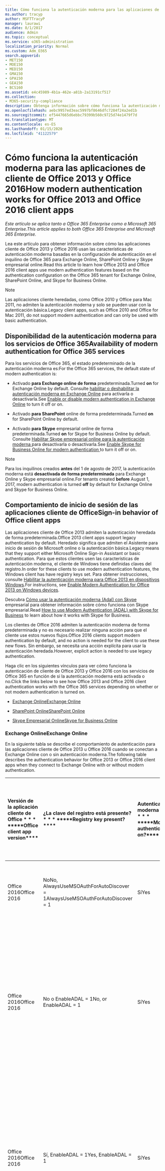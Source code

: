 ```yaml
---
title: Cómo funciona la autenticación moderna para las aplicaciones de cliente de Office 2013 y Office 2016
ms.author: tracyp
author: MSFTTracyP
manager: laurawi
ms.date: 8/1/2017
audience: Admin
ms.topic: conceptual
ms.service: o365-administration
localization_priority: Normal
ms.custom: Adm_O365
search.appverid:
- MET150
- MOE150
- MED150
- GMA150
- GPA150
- GEA150
- BCS160
ms.assetid: e4c45989-4b1a-462e-a81b-2a13191cf517
ms.collection:
- M365-security-compliance
description: Obtenga información sobre cómo funciona la autenticación moderna de Office 365 de forma diferente para las aplicaciones cliente de Office 2013 y 2016.
ms.openlocfilehash: aebc9957ed3eac5997bf8646dfc7284f24a2ed1b
ms.sourcegitcommit: ef5447665d6ebbc79399b560c9725d74e1479f7d
ms.translationtype: MT
ms.contentlocale: es-ES
ms.lasthandoff: 01/15/2020
ms.locfileid: "41122579"
---
```

# <a name="how-modern-authentication-works-for-office-2013-and-office-2016-client-apps"></a><span data-ttu-id="0a62f-103">Cómo funciona la autenticación moderna para las aplicaciones de cliente de Office 2013 y Office 2016</span><span class="sxs-lookup"><span data-stu-id="0a62f-103">How modern authentication works for Office 2013 and Office 2016 client apps</span></span>

<span data-ttu-id="0a62f-104">*Este artículo se aplica tanto a Office 365 Enterprise como a Microsoft 365 Enterprise.*</span><span class="sxs-lookup"><span data-stu-id="0a62f-104">*This article applies to both Office 365 Enterprise and Microsoft 365 Enterprise.*</span></span>

<span data-ttu-id="0a62f-105">Lea este artículo para obtener información sobre cómo las aplicaciones cliente de Office 2013 y Office 2016 usan las características de autenticación moderna basadas en la configuración de autenticación en el inquilino de Office 365 para Exchange Online, SharePoint Online y Skype empresarial online.</span><span class="sxs-lookup"><span data-stu-id="0a62f-105">Read this article to learn how Office 2013 and Office 2016 client apps use modern authentication features based on the authentication configuration on the Office 365 tenant for Exchange Online, SharePoint Online, and Skype for Business Online.</span></span>

> [!NOTE]
> <span data-ttu-id="0a62f-106">Las aplicaciones cliente heredadas, como Office 2010 y Office para Mac 2011, no admiten la autenticación moderna y solo se pueden usar con la autenticación básica.</span><span class="sxs-lookup"><span data-stu-id="0a62f-106">Legacy client apps, such as Office 2010 and Office for Mac 2011, do not support modern authentication and can only be used with basic authentication.</span></span>

## <a name="availability-of-modern-authentication-for-office-365-services"></a><span data-ttu-id="0a62f-107">Disponibilidad de la autenticación moderna para los servicios de Office 365</span><span class="sxs-lookup"><span data-stu-id="0a62f-107">Availability of modern authentication for Office 365 services</span></span>

<span data-ttu-id="0a62f-108">Para los servicios de Office 365, el estado predeterminado de la autenticación moderna es:</span><span class="sxs-lookup"><span data-stu-id="0a62f-108">For the Office 365 services, the default state of modern authentication is:</span></span>
  
- <span data-ttu-id="0a62f-109">Activado **para Exchange online de forma** predeterminada.</span><span class="sxs-lookup"><span data-stu-id="0a62f-109">Turned **on** for Exchange Online by default.</span></span> <span data-ttu-id="0a62f-110">Consulte [habilitar o deshabilitar la autenticación moderna en Exchange Online](https://support.office.com/article/58018196-f918-49cd-8238-56f57f38d662) para activarla o desactivarla.</span><span class="sxs-lookup"><span data-stu-id="0a62f-110">See [Enable or disable modern authentication in Exchange Online](https://support.office.com/article/58018196-f918-49cd-8238-56f57f38d662) to turn it off or on.</span></span> 
    
- <span data-ttu-id="0a62f-111">Activado **para SharePoint** online de forma predeterminada.</span><span class="sxs-lookup"><span data-stu-id="0a62f-111">Turned **on** for SharePoint Online by default.</span></span> 
    
- <span data-ttu-id="0a62f-112">Activado **para Skype** empresarial online de forma predeterminada.</span><span class="sxs-lookup"><span data-stu-id="0a62f-112">Turned **on** for Skype for Business Online by default.</span></span> <span data-ttu-id="0a62f-113">Consulte [Habilitar Skype empresarial online para la autenticación moderna ](https://social.technet.microsoft.com/wiki/contents/articles/34339.skype-for-business-online-enable-your-tenant-for-modern-authentication.aspx)para desactivarla o desactivarla.</span><span class="sxs-lookup"><span data-stu-id="0a62f-113">See [Enable Skype for Business Online for modern authentication ](https://social.technet.microsoft.com/wiki/contents/articles/34339.skype-for-business-online-enable-your-tenant-for-modern-authentication.aspx)to turn it off or on.</span></span>

> [!NOTE]
> <span data-ttu-id="0a62f-114">Para los inquilinos creados **antes** del 1 de agosto de 2017, la autenticación moderna está **desactivada de forma predeterminada** para Exchange Online y Skype empresarial online.</span><span class="sxs-lookup"><span data-stu-id="0a62f-114">For tenants created **before** August 1, 2017, modern authentication is turned **off** by default for Exchange Online and Skype for Business Online.</span></span>
    
## <a name="sign-in-behavior-of-office-client-apps"></a><span data-ttu-id="0a62f-115">Comportamiento de inicio de sesión de las aplicaciones cliente de Office</span><span class="sxs-lookup"><span data-stu-id="0a62f-115">Sign-in behavior of Office client apps</span></span>

<span data-ttu-id="0a62f-116">Las aplicaciones cliente de Office 2013 admiten la autenticación heredada de forma predeterminada.</span><span class="sxs-lookup"><span data-stu-id="0a62f-116">Office 2013 client apps support legacy authentication by default.</span></span> <span data-ttu-id="0a62f-117">Heredado significa que admiten el Asistente para inicio de sesión de Microsoft online o la autenticación básica.</span><span class="sxs-lookup"><span data-stu-id="0a62f-117">Legacy means that they support either Microsoft Online Sign-in Assistant or basic authentication.</span></span> <span data-ttu-id="0a62f-118">Para que estos clientes usen las características de autenticación moderna, el cliente de Windows tiene definidas claves del registro.</span><span class="sxs-lookup"><span data-stu-id="0a62f-118">In order for these clients to use modern authentication features, the Windows client has have registry keys set.</span></span> <span data-ttu-id="0a62f-119">Para obtener instrucciones, consulte [Habilitar la autenticación moderna para Office 2013 en dispositivos Windows](https://support.office.com/article/7dc1c01a-090f-4971-9677-f1b192d6c910).</span><span class="sxs-lookup"><span data-stu-id="0a62f-119">For instructions, see [Enable Modern Authentication for Office 2013 on Windows devices](https://support.office.com/article/7dc1c01a-090f-4971-9677-f1b192d6c910).</span></span>
  
<span data-ttu-id="0a62f-120">Descubra [Cómo usar la autenticación moderna (Adal) con Skype](https://go.microsoft.com/fwlink/p/?LinkId=785431) empresarial para obtener información sobre cómo funciona con Skype empresarial.</span><span class="sxs-lookup"><span data-stu-id="0a62f-120">Read [How to use Modern Authentication (ADAL) with Skype for Business](https://go.microsoft.com/fwlink/p/?LinkId=785431) to learn about how it works with Skype for Business.</span></span> 
  
<span data-ttu-id="0a62f-121">Los clientes de Office 2016 admiten la autenticación moderna de forma predeterminada y no es necesario realizar ninguna acción para que el cliente use estos nuevos flujos.</span><span class="sxs-lookup"><span data-stu-id="0a62f-121">Office 2016 clients support modern authentication by default, and no action is needed for the client to use these new flows.</span></span> <span data-ttu-id="0a62f-122">Sin embargo, se necesita una acción explícita para usar la autenticación heredada.</span><span class="sxs-lookup"><span data-stu-id="0a62f-122">However, explicit action is needed to use legacy authentication.</span></span>
  
<span data-ttu-id="0a62f-123">Haga clic en los siguientes vínculos para ver cómo funciona la autenticación de cliente de Office 2013 y Office 2016 con los servicios de Office 365 en función de si la autenticación moderna está activada o no.</span><span class="sxs-lookup"><span data-stu-id="0a62f-123">Click the links below to see how Office 2013 and Office 2016 client authentication works with the Office 365 services depending on whether or not modern authentication is turned on.</span></span>
  
- [<span data-ttu-id="0a62f-124">Exchange Online</span><span class="sxs-lookup"><span data-stu-id="0a62f-124">Exchange Online</span></span>](modern-auth-for-office-2013-and-2016.md#BK_EchangeOnline)
    
- [<span data-ttu-id="0a62f-125">SharePoint Online</span><span class="sxs-lookup"><span data-stu-id="0a62f-125">SharePoint Online</span></span>](modern-auth-for-office-2013-and-2016.md#BK_SharePointOnline)
    
- [<span data-ttu-id="0a62f-126">Skype Empresarial Online</span><span class="sxs-lookup"><span data-stu-id="0a62f-126">Skype for Business Online</span></span>](modern-auth-for-office-2013-and-2016.md#BK_SFBO)
    
<span data-ttu-id="0a62f-127"><a name="BK_EchangeOnline"> </a></span><span class="sxs-lookup"><span data-stu-id="0a62f-127"></span></span>
### <a name="exchange-online"></a><span data-ttu-id="0a62f-128">Exchange Online</span><span class="sxs-lookup"><span data-stu-id="0a62f-128">Exchange Online</span></span>

<span data-ttu-id="0a62f-129">En la siguiente tabla se describe el comportamiento de autenticación para las aplicaciones cliente de Office 2013 u Office 2016 cuando se conectan a Exchange Online con o sin autenticación moderna.</span><span class="sxs-lookup"><span data-stu-id="0a62f-129">The following table describes the authentication behavior for Office 2013 or Office 2016 client apps when they connect to Exchange Online with or without modern authentication.</span></span>
  
|<span data-ttu-id="0a62f-130">Versión de la aplicación cliente de Office \* \* \* \*</span><span class="sxs-lookup"><span data-stu-id="0a62f-130">\*\*\*\*Office client app version\*\*\*\*</span></span>|<span data-ttu-id="0a62f-131">¿La clave del registro está presente? \* \* \* \*</span><span class="sxs-lookup"><span data-stu-id="0a62f-131">\*\*\*\*Registry key present?\*\*\*\*</span></span>|<span data-ttu-id="0a62f-132">Autenticación moderna en? \* \* \* \*</span><span class="sxs-lookup"><span data-stu-id="0a62f-132">\*\*\*\*Modern authentication on?\*\*\*\*</span></span>|<span data-ttu-id="0a62f-133">Comportamiento de autenticación con la autenticación moderna activada para el inquilino (predeterminado) \* \* \* \*</span><span class="sxs-lookup"><span data-stu-id="0a62f-133">\*\*\*\*Authentication behavior with modern authentication turned on for the tenant (default)\*\*\*\*</span></span>|<span data-ttu-id="0a62f-134">Comportamiento de autenticación con la autenticación moderna desactivada para el inquilino \* \* \* \*</span><span class="sxs-lookup"><span data-stu-id="0a62f-134">\*\*\*\*Authentication behavior with modern authentication turned off for the tenant\*\*\*\*</span></span>|
|:-----|:-----|:-----|:-----|:-----|
|<span data-ttu-id="0a62f-135">Office 2016</span><span class="sxs-lookup"><span data-stu-id="0a62f-135">Office 2016</span></span>  <br/> |<span data-ttu-id="0a62f-136">No</span><span class="sxs-lookup"><span data-stu-id="0a62f-136">No,</span></span> <br> <span data-ttu-id="0a62f-137">AlwaysUseMSOAuthForAutoDiscover = 1</span><span class="sxs-lookup"><span data-stu-id="0a62f-137">AlwaysUseMSOAuthForAutoDiscover = 1</span></span> <br/> |<span data-ttu-id="0a62f-138">Sí</span><span class="sxs-lookup"><span data-stu-id="0a62f-138">Yes</span></span>  <br/> |<span data-ttu-id="0a62f-139">Fuerza la autenticación moderna en Outlook 2010, 2013 o 2016</span><span class="sxs-lookup"><span data-stu-id="0a62f-139">Forces modern authentication on Outlook 2010, 2013 or 2016</span></span> <br/> [<span data-ttu-id="0a62f-140">Más información</span><span class="sxs-lookup"><span data-stu-id="0a62f-140">More info</span></span>](https://support.microsoft.com/help/3126599/outlook-prompts-for-password-when-modern-authentication-is-enabled)|<span data-ttu-id="0a62f-141">Fuerza la autenticación moderna en el cliente de Outlook.</span><span class="sxs-lookup"><span data-stu-id="0a62f-141">Forces modern authentication within the Outlook client.</span></span><br/> |
|<span data-ttu-id="0a62f-142">Office 2016</span><span class="sxs-lookup"><span data-stu-id="0a62f-142">Office 2016</span></span>  <br/> |<span data-ttu-id="0a62f-143">No o EnableADAL = 1</span><span class="sxs-lookup"><span data-stu-id="0a62f-143">No, or EnableADAL = 1</span></span>  <br/> |<span data-ttu-id="0a62f-144">Sí</span><span class="sxs-lookup"><span data-stu-id="0a62f-144">Yes</span></span>  <br/> |<span data-ttu-id="0a62f-145">Se intenta primero la autenticación moderna.</span><span class="sxs-lookup"><span data-stu-id="0a62f-145">Modern authentication is attempted first.</span></span> <span data-ttu-id="0a62f-146">Si el servidor rechaza una conexión de autenticación moderna, se usa la autenticación básica.</span><span class="sxs-lookup"><span data-stu-id="0a62f-146">If the server refuses a modern authentication connection, then basic authentication is used.</span></span> <span data-ttu-id="0a62f-147">El servidor rechaza la autenticación moderna cuando el inquilino no está habilitado.</span><span class="sxs-lookup"><span data-stu-id="0a62f-147">Server refuses modern authentication when the tenant is not enabled.</span></span>  <br/> |<span data-ttu-id="0a62f-148">Se intenta primero la autenticación moderna.</span><span class="sxs-lookup"><span data-stu-id="0a62f-148">Modern authentication is attempted first.</span></span> <span data-ttu-id="0a62f-149">Si el servidor rechaza una conexión de autenticación moderna, se usa la autenticación básica.</span><span class="sxs-lookup"><span data-stu-id="0a62f-149">If the server refuses a modern authentication connection, then basic authentication is used.</span></span> <span data-ttu-id="0a62f-150">El servidor rechaza la autenticación moderna cuando el inquilino no está habilitado.</span><span class="sxs-lookup"><span data-stu-id="0a62f-150">Server refuses modern authentication when the tenant is not enabled.</span></span>  <br/> |
|<span data-ttu-id="0a62f-151">Office 2016</span><span class="sxs-lookup"><span data-stu-id="0a62f-151">Office 2016</span></span>  <br/> |<span data-ttu-id="0a62f-152">Sí, EnableADAL = 1</span><span class="sxs-lookup"><span data-stu-id="0a62f-152">Yes, EnableADAL = 1</span></span>  <br/> |<span data-ttu-id="0a62f-153">Sí</span><span class="sxs-lookup"><span data-stu-id="0a62f-153">Yes</span></span>  <br/> |<span data-ttu-id="0a62f-154">Se intenta primero la autenticación moderna.</span><span class="sxs-lookup"><span data-stu-id="0a62f-154">Modern authentication is attempted first.</span></span> <span data-ttu-id="0a62f-155">Si el servidor rechaza una conexión de autenticación moderna, se usa la autenticación básica.</span><span class="sxs-lookup"><span data-stu-id="0a62f-155">If the server refuses a modern authentication connection, then basic authentication is used.</span></span> <span data-ttu-id="0a62f-156">El servidor rechaza la autenticación moderna cuando el inquilino no está habilitado.</span><span class="sxs-lookup"><span data-stu-id="0a62f-156">Server refuses modern authentication when the tenant is not enabled.</span></span>  <br/> |<span data-ttu-id="0a62f-157">Se intenta primero la autenticación moderna.</span><span class="sxs-lookup"><span data-stu-id="0a62f-157">Modern authentication is attempted first.</span></span> <span data-ttu-id="0a62f-158">Si el servidor rechaza una conexión de autenticación moderna, se usa la autenticación básica.</span><span class="sxs-lookup"><span data-stu-id="0a62f-158">If the server refuses a modern authentication connection, then basic authentication is used.</span></span> <span data-ttu-id="0a62f-159">El servidor rechaza la autenticación moderna cuando el inquilino no está habilitado.</span><span class="sxs-lookup"><span data-stu-id="0a62f-159">Server refuses modern authentication when the tenant is not enabled.</span></span>  <br/> |
|<span data-ttu-id="0a62f-160">Office 2016</span><span class="sxs-lookup"><span data-stu-id="0a62f-160">Office 2016</span></span>  <br/> |<span data-ttu-id="0a62f-161">Sí, EnableADAL = 0</span><span class="sxs-lookup"><span data-stu-id="0a62f-161">Yes, EnableADAL=0</span></span>  <br/> |<span data-ttu-id="0a62f-162">No</span><span class="sxs-lookup"><span data-stu-id="0a62f-162">No</span></span>  <br/> |<span data-ttu-id="0a62f-163">Autenticación básica</span><span class="sxs-lookup"><span data-stu-id="0a62f-163">Basic authentication</span></span>  <br/> |<span data-ttu-id="0a62f-164">Autenticación básica</span><span class="sxs-lookup"><span data-stu-id="0a62f-164">Basic authentication</span></span>  <br/> |
|<span data-ttu-id="0a62f-165">Office 2013</span><span class="sxs-lookup"><span data-stu-id="0a62f-165">Office 2013</span></span>  <br/> |<span data-ttu-id="0a62f-166">No</span><span class="sxs-lookup"><span data-stu-id="0a62f-166">No</span></span>  <br/> |<span data-ttu-id="0a62f-167">No</span><span class="sxs-lookup"><span data-stu-id="0a62f-167">No</span></span>  <br/> |<span data-ttu-id="0a62f-168">Autenticación básica</span><span class="sxs-lookup"><span data-stu-id="0a62f-168">Basic authentication</span></span>  <br/> |<span data-ttu-id="0a62f-169">Autenticación básica</span><span class="sxs-lookup"><span data-stu-id="0a62f-169">Basic authentication</span></span>  <br/> |
|<span data-ttu-id="0a62f-170">Office 2013</span><span class="sxs-lookup"><span data-stu-id="0a62f-170">Office 2013</span></span>  <br/> |<span data-ttu-id="0a62f-171">Sí, EnableADAL = 1</span><span class="sxs-lookup"><span data-stu-id="0a62f-171">Yes, EnableADAL = 1</span></span>  <br/> |<span data-ttu-id="0a62f-172">Sí</span><span class="sxs-lookup"><span data-stu-id="0a62f-172">Yes</span></span>  <br/> |<span data-ttu-id="0a62f-173">Se intenta primero la autenticación moderna.</span><span class="sxs-lookup"><span data-stu-id="0a62f-173">Modern authentication is attempted first.</span></span> <span data-ttu-id="0a62f-174">Si el servidor rechaza una conexión de autenticación moderna, se usa la autenticación básica.</span><span class="sxs-lookup"><span data-stu-id="0a62f-174">If the server refuses a modern authentication connection, then basic authentication is used.</span></span> <span data-ttu-id="0a62f-175">El servidor rechaza la autenticación moderna cuando el inquilino no está habilitado.</span><span class="sxs-lookup"><span data-stu-id="0a62f-175">Server refuses modern authentication when the tenant is not enabled.</span></span>  <br/> |<span data-ttu-id="0a62f-176">Se intenta primero la autenticación moderna.</span><span class="sxs-lookup"><span data-stu-id="0a62f-176">Modern authentication is attempted first.</span></span> <span data-ttu-id="0a62f-177">Si el servidor rechaza una conexión de autenticación moderna, se usa la autenticación básica.</span><span class="sxs-lookup"><span data-stu-id="0a62f-177">If the server refuses a modern authentication connection, then basic authentication is used.</span></span> <span data-ttu-id="0a62f-178">El servidor rechaza la autenticación moderna cuando el inquilino no está habilitado.</span><span class="sxs-lookup"><span data-stu-id="0a62f-178">Server refuses modern authentication when the tenant is not enabled.</span></span>  <br/> |
   
<span data-ttu-id="0a62f-179"><a name="BK_SharePointOnline"> </a></span><span class="sxs-lookup"><span data-stu-id="0a62f-179"></span></span>
### <a name="sharepoint-online"></a><span data-ttu-id="0a62f-180">SharePoint Online</span><span class="sxs-lookup"><span data-stu-id="0a62f-180">SharePoint Online</span></span>

<span data-ttu-id="0a62f-181">En la siguiente tabla se describe el comportamiento de autenticación para las aplicaciones cliente de Office 2013 u Office 2016 cuando se conectan a SharePoint Online con o sin autenticación moderna.</span><span class="sxs-lookup"><span data-stu-id="0a62f-181">The following table describes the authentication behavior for Office 2013 or Office 2016 client apps when they connect to SharePoint Online with or without modern authentication.</span></span>
  
|<span data-ttu-id="0a62f-182">Versión de la aplicación cliente de Office \* \* \* \*</span><span class="sxs-lookup"><span data-stu-id="0a62f-182">\*\*\*\*Office client app version\*\*\*\*</span></span>|<span data-ttu-id="0a62f-183">¿La clave del registro está presente? \* \* \* \*</span><span class="sxs-lookup"><span data-stu-id="0a62f-183">\*\*\*\*Registry key present?\*\*\*\*</span></span>|<span data-ttu-id="0a62f-184">Autenticación moderna en? \* \* \* \*</span><span class="sxs-lookup"><span data-stu-id="0a62f-184">\*\*\*\*Modern authentication on?\*\*\*\*</span></span>|<span data-ttu-id="0a62f-185">Comportamiento de autenticación con la autenticación moderna activada para el inquilino (predeterminado) \* \* \* \*</span><span class="sxs-lookup"><span data-stu-id="0a62f-185">\*\*\*\*Authentication behavior with modern authentication turned on for the tenant (default)\*\*\*\*</span></span>|<span data-ttu-id="0a62f-186">Comportamiento de autenticación con la autenticación moderna desactivada para el inquilino \* \* \* \*</span><span class="sxs-lookup"><span data-stu-id="0a62f-186">\*\*\*\*Authentication behavior with modern authentication turned off for the tenant\*\*\*\*</span></span>|
|:-----|:-----|:-----|:-----|:-----|
|<span data-ttu-id="0a62f-187">Office 2016</span><span class="sxs-lookup"><span data-stu-id="0a62f-187">Office 2016</span></span>  <br/> |<span data-ttu-id="0a62f-188">No o EnableADAL = 1</span><span class="sxs-lookup"><span data-stu-id="0a62f-188">No, or EnableADAL = 1</span></span>  <br/> |<span data-ttu-id="0a62f-189">Sí</span><span class="sxs-lookup"><span data-stu-id="0a62f-189">Yes</span></span>  <br/> |<span data-ttu-id="0a62f-190">Solo la autenticación moderna.</span><span class="sxs-lookup"><span data-stu-id="0a62f-190">Modern authentication only.</span></span>  <br/> |<span data-ttu-id="0a62f-191">Error al conectar.</span><span class="sxs-lookup"><span data-stu-id="0a62f-191">Failure to connect.</span></span>  <br/> |
|<span data-ttu-id="0a62f-192">Office 2016</span><span class="sxs-lookup"><span data-stu-id="0a62f-192">Office 2016</span></span>  <br/> |<span data-ttu-id="0a62f-193">Sí, EnableADAL = 1</span><span class="sxs-lookup"><span data-stu-id="0a62f-193">Yes, EnableADAL = 1</span></span>  <br/> |<span data-ttu-id="0a62f-194">Sí</span><span class="sxs-lookup"><span data-stu-id="0a62f-194">Yes</span></span>  <br/> |<span data-ttu-id="0a62f-195">Solo la autenticación moderna.</span><span class="sxs-lookup"><span data-stu-id="0a62f-195">Modern authentication only.</span></span>  <br/> |<span data-ttu-id="0a62f-196">Error al conectar.</span><span class="sxs-lookup"><span data-stu-id="0a62f-196">Failure to connect.</span></span>  <br/> |
|<span data-ttu-id="0a62f-197">Office 2016</span><span class="sxs-lookup"><span data-stu-id="0a62f-197">Office 2016</span></span>  <br/> |<span data-ttu-id="0a62f-198">Sí, EnableADAL = 0</span><span class="sxs-lookup"><span data-stu-id="0a62f-198">Yes, EnableADAL = 0</span></span>  <br/> |<span data-ttu-id="0a62f-199">No</span><span class="sxs-lookup"><span data-stu-id="0a62f-199">No</span></span>  <br/> |<span data-ttu-id="0a62f-200">Solo ayudante para el inicio de sesión de Microsoft online.</span><span class="sxs-lookup"><span data-stu-id="0a62f-200">Microsoft Online Sign-in Assistant only.</span></span>  <br/> |<span data-ttu-id="0a62f-201">Solo ayudante para el inicio de sesión de Microsoft online.</span><span class="sxs-lookup"><span data-stu-id="0a62f-201">Microsoft Online Sign-in Assistant only.</span></span>  <br/> |
|<span data-ttu-id="0a62f-202">Office 2013</span><span class="sxs-lookup"><span data-stu-id="0a62f-202">Office 2013</span></span>  <br/> |<span data-ttu-id="0a62f-203">No</span><span class="sxs-lookup"><span data-stu-id="0a62f-203">No</span></span>  <br/> |<span data-ttu-id="0a62f-204">No</span><span class="sxs-lookup"><span data-stu-id="0a62f-204">No</span></span>  <br/> |<span data-ttu-id="0a62f-205">Solo ayudante para el inicio de sesión de Microsoft online.</span><span class="sxs-lookup"><span data-stu-id="0a62f-205">Microsoft Online Sign-in Assistant only.</span></span>  <br/> |<span data-ttu-id="0a62f-206">Solo ayudante para el inicio de sesión de Microsoft online.</span><span class="sxs-lookup"><span data-stu-id="0a62f-206">Microsoft Online Sign-in Assistant only.</span></span>  <br/> |
|<span data-ttu-id="0a62f-207">Office 2013</span><span class="sxs-lookup"><span data-stu-id="0a62f-207">Office 2013</span></span>  <br/> |<span data-ttu-id="0a62f-208">Sí, EnableADAL = 1</span><span class="sxs-lookup"><span data-stu-id="0a62f-208">Yes, EnableADAL = 1</span></span>  <br/> |<span data-ttu-id="0a62f-209">Sí</span><span class="sxs-lookup"><span data-stu-id="0a62f-209">Yes</span></span>  <br/> |<span data-ttu-id="0a62f-210">Solo la autenticación moderna.</span><span class="sxs-lookup"><span data-stu-id="0a62f-210">Modern authentication only.</span></span>  <br/> |<span data-ttu-id="0a62f-211">Error al conectar.</span><span class="sxs-lookup"><span data-stu-id="0a62f-211">Failure to connect.</span></span>  <br/> |
   
### <a name="skype-for-business-online"></a><span data-ttu-id="0a62f-212">Skype Empresarial Online</span><span class="sxs-lookup"><span data-stu-id="0a62f-212">Skype for Business Online</span></span>
<span data-ttu-id="0a62f-213"><a name="BK_SFBO"> </a></span><span class="sxs-lookup"><span data-stu-id="0a62f-213"></span></span>

<span data-ttu-id="0a62f-214">En la tabla siguiente se describe el comportamiento de autenticación para las aplicaciones cliente de Office 2013 u Office 2016 cuando se conectan a Skype empresarial online con o sin autenticación moderna.</span><span class="sxs-lookup"><span data-stu-id="0a62f-214">The following table describes the authentication behavior for Office 2013 or Office 2016 client apps when they connect to Skype for Business Online with or without modern authentication.</span></span>
  
|<span data-ttu-id="0a62f-215">Versión de la aplicación cliente de Office \* \* \* \*</span><span class="sxs-lookup"><span data-stu-id="0a62f-215">\*\*\*\*Office client app version\*\*\*\*</span></span>|<span data-ttu-id="0a62f-216">¿La clave del registro está presente? \* \* \* \*</span><span class="sxs-lookup"><span data-stu-id="0a62f-216">\*\*\*\*Registry key present?\*\*\*\*</span></span>|<span data-ttu-id="0a62f-217">Autenticación moderna en? \* \* \* \*</span><span class="sxs-lookup"><span data-stu-id="0a62f-217">\*\*\*\*Modern authentication on?\*\*\*\*</span></span>|<span data-ttu-id="0a62f-218">Comportamiento de autenticación con la autenticación moderna activada para el inquilino \* \* \* \*</span><span class="sxs-lookup"><span data-stu-id="0a62f-218">\*\*\*\*Authentication behavior with modern authentication turned on for the tenant\*\*\*\*</span></span>|<span data-ttu-id="0a62f-219">Comportamiento de autenticación con la autenticación moderna desactivada para el inquilino (predeterminado) \* \* \* \*</span><span class="sxs-lookup"><span data-stu-id="0a62f-219">\*\*\*\*Authentication behavior with modern authentication turned off for the tenant (default)\*\*\*\*</span></span>|
|:-----|:-----|:-----|:-----|:-----|
|<span data-ttu-id="0a62f-220">Office 2016</span><span class="sxs-lookup"><span data-stu-id="0a62f-220">Office 2016</span></span>  <br/> |<span data-ttu-id="0a62f-221">No o EnableADAL = 1</span><span class="sxs-lookup"><span data-stu-id="0a62f-221">No, or EnableADAL = 1</span></span>  <br/> |<span data-ttu-id="0a62f-222">Sí</span><span class="sxs-lookup"><span data-stu-id="0a62f-222">Yes</span></span>  <br/> |<span data-ttu-id="0a62f-223">Se intenta primero la autenticación moderna.</span><span class="sxs-lookup"><span data-stu-id="0a62f-223">Modern authentication is attempted first.</span></span> <span data-ttu-id="0a62f-224">Si el servidor rechaza una conexión de autenticación moderna, se usa el Asistente para el inicio de sesión de Microsoft online.</span><span class="sxs-lookup"><span data-stu-id="0a62f-224">If the server refuses a modern authentication connection, then Microsoft Online Sign-in Assistant is used.</span></span> <span data-ttu-id="0a62f-225">El servidor rechaza la autenticación moderna cuando los inquilinos de Skype empresarial online no están habilitados.</span><span class="sxs-lookup"><span data-stu-id="0a62f-225">Server refuses modern authentication when Skype for Business Online tenants are not enabled.</span></span>  <br/> |<span data-ttu-id="0a62f-226">Se intenta primero la autenticación moderna.</span><span class="sxs-lookup"><span data-stu-id="0a62f-226">Modern authentication is attempted first.</span></span> <span data-ttu-id="0a62f-227">Si el servidor rechaza una conexión de autenticación moderna, se usa el Asistente para el inicio de sesión de Microsoft online.</span><span class="sxs-lookup"><span data-stu-id="0a62f-227">If the server refuses a modern authentication connection, then Microsoft Online Sign-in Assistant is used.</span></span> <span data-ttu-id="0a62f-228">El servidor rechaza la autenticación moderna cuando los inquilinos de Skype empresarial online no están habilitados.</span><span class="sxs-lookup"><span data-stu-id="0a62f-228">Server refuses modern authentication when Skype for Business Online tenants are not enabled.</span></span>  <br/> |
|<span data-ttu-id="0a62f-229">Office 2016</span><span class="sxs-lookup"><span data-stu-id="0a62f-229">Office 2016</span></span>  <br/> |<span data-ttu-id="0a62f-230">Sí, EnableADAL = 1</span><span class="sxs-lookup"><span data-stu-id="0a62f-230">Yes, EnableADAL = 1</span></span>  <br/> |<span data-ttu-id="0a62f-231">Sí</span><span class="sxs-lookup"><span data-stu-id="0a62f-231">Yes</span></span>  <br/> |<span data-ttu-id="0a62f-232">Se intenta primero la autenticación moderna.</span><span class="sxs-lookup"><span data-stu-id="0a62f-232">Modern authentication is attempted first.</span></span> <span data-ttu-id="0a62f-233">Si el servidor rechaza una conexión de autenticación moderna, se usa el Asistente para el inicio de sesión de Microsoft online.</span><span class="sxs-lookup"><span data-stu-id="0a62f-233">If the server refuses a modern authentication connection, then Microsoft Online Sign-in Assistant is used.</span></span> <span data-ttu-id="0a62f-234">El servidor rechaza la autenticación moderna cuando los inquilinos de Skype empresarial online no están habilitados.</span><span class="sxs-lookup"><span data-stu-id="0a62f-234">Server refuses modern authentication when Skype for Business Online tenants are not enabled.</span></span>  <br/> |<span data-ttu-id="0a62f-235">Se intenta primero la autenticación moderna.</span><span class="sxs-lookup"><span data-stu-id="0a62f-235">Modern authentication is attempted first.</span></span> <span data-ttu-id="0a62f-236">Si el servidor rechaza una conexión de autenticación moderna, se usa el Asistente para el inicio de sesión de Microsoft online.</span><span class="sxs-lookup"><span data-stu-id="0a62f-236">If the server refuses a modern authentication connection, then Microsoft Online Sign-in Assistant is used.</span></span> <span data-ttu-id="0a62f-237">El servidor rechaza la autenticación moderna cuando los inquilinos de Skype empresarial online no están habilitados.</span><span class="sxs-lookup"><span data-stu-id="0a62f-237">Server refuses modern authentication when Skype for Business Online tenants are not enabled.</span></span>  <br/> |
|<span data-ttu-id="0a62f-238">Office 2016</span><span class="sxs-lookup"><span data-stu-id="0a62f-238">Office 2016</span></span>  <br/> |<span data-ttu-id="0a62f-239">Sí, EnableADAL = 0</span><span class="sxs-lookup"><span data-stu-id="0a62f-239">Yes, EnableADAL = 0</span></span>  <br/> |<span data-ttu-id="0a62f-240">No</span><span class="sxs-lookup"><span data-stu-id="0a62f-240">No</span></span>  <br/> |<span data-ttu-id="0a62f-241">Solo ayudante para el inicio de sesión de Microsoft online.</span><span class="sxs-lookup"><span data-stu-id="0a62f-241">Microsoft Online Sign-in Assistant only.</span></span>  <br/> |<span data-ttu-id="0a62f-242">Solo ayudante para el inicio de sesión de Microsoft online.</span><span class="sxs-lookup"><span data-stu-id="0a62f-242">Microsoft Online Sign-in Assistant only.</span></span>  <br/> |
|<span data-ttu-id="0a62f-243">Office 2013</span><span class="sxs-lookup"><span data-stu-id="0a62f-243">Office 2013</span></span>  <br/> |<span data-ttu-id="0a62f-244">No</span><span class="sxs-lookup"><span data-stu-id="0a62f-244">No</span></span>  <br/> |<span data-ttu-id="0a62f-245">No</span><span class="sxs-lookup"><span data-stu-id="0a62f-245">No</span></span>  <br/> |<span data-ttu-id="0a62f-246">Solo ayudante para el inicio de sesión de Microsoft online.</span><span class="sxs-lookup"><span data-stu-id="0a62f-246">Microsoft Online Sign-in Assistant only.</span></span>  <br/> |<span data-ttu-id="0a62f-247">Solo ayudante para el inicio de sesión de Microsoft online.</span><span class="sxs-lookup"><span data-stu-id="0a62f-247">Microsoft Online Sign-in Assistant only.</span></span>  <br/> |
|<span data-ttu-id="0a62f-248">Office 2013</span><span class="sxs-lookup"><span data-stu-id="0a62f-248">Office 2013</span></span>  <br/> |<span data-ttu-id="0a62f-249">Sí, EnableADAL = 1</span><span class="sxs-lookup"><span data-stu-id="0a62f-249">Yes, EnableADAL = 1</span></span>  <br/> |<span data-ttu-id="0a62f-250">Sí</span><span class="sxs-lookup"><span data-stu-id="0a62f-250">Yes</span></span>  <br/> |<span data-ttu-id="0a62f-251">Se intenta primero la autenticación moderna.</span><span class="sxs-lookup"><span data-stu-id="0a62f-251">Modern authentication is attempted first.</span></span> <span data-ttu-id="0a62f-252">Si el servidor rechaza una conexión de autenticación moderna, se usa el Asistente para el inicio de sesión de Microsoft online.</span><span class="sxs-lookup"><span data-stu-id="0a62f-252">If the server refuses a modern authentication connection, then Microsoft Online Sign-in Assistant is used.</span></span> <span data-ttu-id="0a62f-253">El servidor rechaza la autenticación moderna cuando los inquilinos de Skype empresarial online no están habilitados.</span><span class="sxs-lookup"><span data-stu-id="0a62f-253">Server refuses modern authentication when Skype for Business Online tenants are not enabled.</span></span>  <br/> |<span data-ttu-id="0a62f-254">Solo ayudante para el inicio de sesión de Microsoft online.</span><span class="sxs-lookup"><span data-stu-id="0a62f-254">Microsoft Online Sign-in Assistant only.</span></span>  <br/> |
   
## <a name="see-also"></a><span data-ttu-id="0a62f-255">Recursos adicionales</span><span class="sxs-lookup"><span data-stu-id="0a62f-255">See also</span></span>

[<span data-ttu-id="0a62f-256">Habilitar la autenticación moderna para Office 2013 en dispositivos Windows</span><span class="sxs-lookup"><span data-stu-id="0a62f-256">Enable Modern Authentication for Office 2013 on Windows devices</span></span>](https://support.office.com/article/enable-modern-authentication-for-office-2013-on-windows-devices-7dc1c01a-090f-4971-9677-f1b192d6c910)

[<span data-ttu-id="0a62f-257">Planeación de multi-factor Authentication para implementaciones de Office 365 (para administradores de Office 365)</span><span class="sxs-lookup"><span data-stu-id="0a62f-257">Plan for multi-factor authentication for Office 365 Deployments (for Office 365 administrators)</span></span>](https://support.office.com/article/plan-for-multi-factor-authentication-for-office-365-deployments-043807b2-21db-4d5c-b430-c8a6dee0e6ba)

[<span data-ttu-id="0a62f-258">Inicie sesión en Office 365 con verificación en dos pasos (para usuarios finales)</span><span class="sxs-lookup"><span data-stu-id="0a62f-258">Sign in to Office 365 with 2-step verification (for end users)</span></span>](https://support.office.com/article/sign-in-to-office-365-with-2-step-verification-2b856342-170a-438e-9a4f-3c092394d3cb)

[<span data-ttu-id="0a62f-259">Información general de Microsoft 365 Enterprise</span><span class="sxs-lookup"><span data-stu-id="0a62f-259">Microsoft 365 Enterprise overview</span></span>](https://docs.microsoft.com/microsoft-365/enterprise/microsoft-365-overview)
